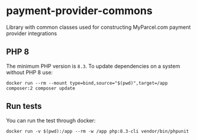 # payment-provider-commons
Library with common classes used for constructing MyParcel.com payment provider integrations

## PHP 8
The minimum PHP version is `8.3`. To update dependencies on a system without PHP 8 use:
```shell
docker run --rm --mount type=bind,source="$(pwd)",target=/app composer:2 composer update
```

## Run tests
You can run the test through docker:
```shell
docker run -v $(pwd):/app --rm -w /app php:8.3-cli vendor/bin/phpunit
```

